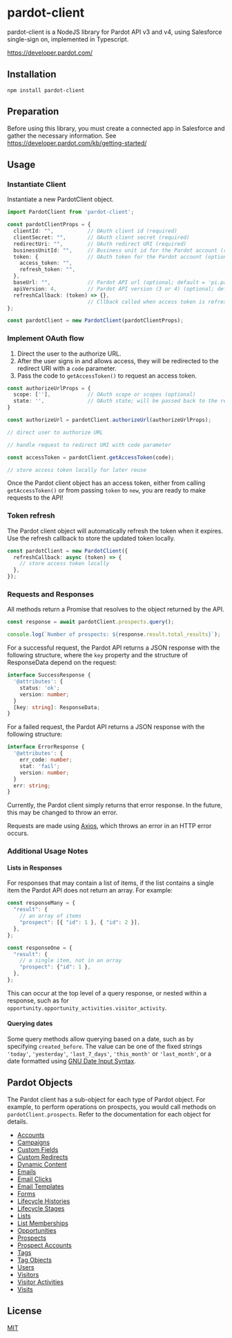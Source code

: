 # pardot-client

pardot-client is a NodeJS library for Pardot API v3 and v4, using Salesforce single-sign on, implemented in Typescript.    

https://developer.pardot.com/

## Installation

```shell
npm install pardot-client
```

## Preparation

Before using this library, you must create a connected app in Salesforce and gather the necessary information.
See https://developer.pardot.com/kb/getting-started/

## Usage

### Instantiate Client

Instantiate a new PardotClient object.

```typescript
import PardotClient from 'pardot-client';

const pardotClientProps = {
  clientId: "",           // OAuth client id (required)
  clientSecret: "",       // OAuth client secret (required)
  redirectUri: "",        // OAuth redirect URI (required)
  businessUnitId: "",     // Business unit id for the Pardot account (required)
  token: {                // OAuth token for the Pardot account (optional)
    access_token: "",
    refresh_token: "",
  },
  baseUrl: "",            // Pardot API url (optional; default = 'pi.pardot.com')
  apiVersion: 4,          // Pardot API version (3 or 4) (optional; default = 4)
  refreshCallback: (token) => {},
                          // Cllback called when access token is refreshed (optional)
};

const pardotClient = new PardotClient(pardotClientProps);
```

### Implement OAuth flow

1. Direct the user to the authorize URL.
2. After the user signs in and allows access, they will be redirected to the redirect URI with a `code` parameter.
3. Pass the code to `getAccessToken()` to request an access token.

```typescript
const authorizeUrlProps = {
  scope: [''],            // OAuth scope or scopes (optional)
  state: '',              // OAuth state; will be passed back to the redirect URI (optional)
}

const authorizeUrl = pardotClient.authorizeUrl(authorizeUrlProps);

// direct user to authorize URL

// handle request to redirect URI with code parameter

const accessToken = pardotClient.getAccessToken(code);

// store access token locally for later reuse
```

Once the Pardot client object has an access token, either from calling `getAccessToken()` or from passing `token` to
`new`, you are ready to make requests to the API!

### Token refresh

The Pardot client object will automatically refresh the token when it expires.  Use the refresh callback to store the
updated token locally.

```typescript
const pardotClient = new PardotClient({
  refreshCallback: async (token) => {
    // store access token locally
  },
});
```

### Requests and Responses

All methods return a Promise that resolves to the object returned by the API.

```typescript
const response = await pardotClient.prospects.query();

console.log(`Number of prospects: ${response.result.total_results}`);
```

For a successful request, the Pardot API returns a JSON response with the following structure, where the `key` property
and the structure of ResponseData depend on the request:

```typescript
interface SuccessResponse {
  '@attributes': {
    status: 'ok';
    version: number;
  }
  [key: string]: ResponseData;
}
```

For a failed request, the Pardot API returns a JSON response with the following structure:

```typescript
interface ErrorResponse {
  '@attributes': {
    err_code: number;
    stat: 'fail';
    version: number;
  }
  err: string;
}
```

Currently, the Pardot client simply returns that error response.  In the future, this may be changed to throw an error.

Requests are made using [Axios](https://www.npmjs.com/package/axios), which throws an error in an HTTP error occurs.

### Additional Usage Notes

#### Lists in Responses

For responses that may contain a list of items, if the list contains a single item the Pardot API does not return an
array.  For example:

```typescript
const responseMany = {
  "result": {
    // an array of items
    "prospect": [{ "id": 1 }, { "id": 2 }],
  },
};

const responseOne = {
  "result": {
    // a single item, not in an array
    "prospect": {"id": 1 },
  },
};
```

This can occur at the top level of a query response, or nested within a response, such as for
`opportunity.opportunity_activities.visitor_activity`.

#### Querying dates

Some query methods allow querying based on a date, such as by specifying `created_before`.  The value can be one of the
fixed strings `'today'`, `'yesterday'`, `'last_7_days'`, `'this_month'` or `'last_month'`, or a date formatted using
[GNU Date Input Syntax](http://www.gnu.org/software/tar/manual/html_node/Date-input-formats.html).

## Pardot Objects

The Pardot client has a sub-object for each type of Pardot object.  For example, to perform operations on prospects,
you would call methods on `pardotClient.prospects`.  Refer to the documentation for each object for details.

* [Accounts](docs/accounts.md)
* [Campaigns](docs/campaigns.md)
* [Custom Fields](docs/custom-fields.md)
* [Custom Redirects](docs/custom-redirects.md)
* [Dynamic Content](docs/dynamic-content.md)
* [Emails](docs/emails.md)
* [Email Clicks](docs/email-clicks.md)
* [Email Templates](docs/email-templates.md)
* [Forms](docs/forms.md)
* [Lifecycle Histories](docs/lifecycle-histories.md)
* [Lifecycle Stages](docs/lifecycle-stages.md)
* [Lists](docs/lists.md)
* [List Memberships](docs/list-memberships.md)
* [Opportunities](docs/opportunities.md)
* [Prospects](docs/prospects.md)
* [Prospect Accounts](docs/prospects.md)
* [Tags](docs/tags.md)
* [Tag Objects](docs/tag-objects.md)
* [Users](docs/users.md)
* [Visitors](docs/visitors.md)
* [Visitor Activities](docs/visitor-activities.md)
* [Visits](docs/visits.md)

## License

[MIT](LICENSE)
